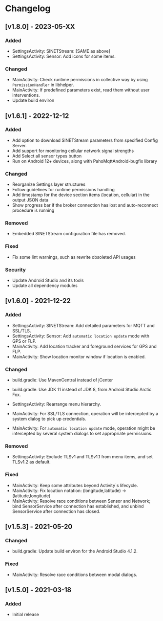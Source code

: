 # Changelog

<!---
https://keepachangelog.com/
### Added
### Changed
### Deprecated
### Removed
### Fixed
### Security
--->

## [v1.8.0] - 2023-05-XX

### Added

- SettingsActivity: SINETStream: [SAME as above]
- SettingsActivity: Sensor: Add icons for some items.

### Changed

- MainActivity: Check runtime permissions in collective way by using `PermissionHandler` in libhelper.
- MainActivity: If predefined parameters exist, read them without user interventions.
- Update build environ


## [v1.6.1] - 2022-12-12

### Added

- Add option to download SINETStream parameters from specified Config Server.
- Add support for monitoring cellular network signal strengths
- Add Select all sensor types button
- Run on Android 12+ devices, along with PahoMqttAndroid-bugfix library

### Changed

- Reorganize Settings layer structures
- Follow guidelines for runtime permissions handling
- Add timestamp for the device section items (location, cellular) in the output JSON data
- Show progress bar if the broker connection has lost and auto-reconnect procedure is running

### Removed

- Embedded SINETStream configuration file has removed.

### Fixed

- Fix some lint warnings, such as rewrite obsoleted API usages

### Security

- Update Android Studio and its tools
- Update all dependency modules


## [v1.6.0] - 2021-12-22

### Added

- SettingsActivity: SINETStream: Add detailed parameters for MQTT and SSL/TLS.
- SettingsActivity: Sensor: Add `automatic location update` mode with GPS or FLP.
- MainActivity: Add location tracker and foreground services for GPS and FLP.
- MainActivity: Show location monitor window if location is enabled.

### Changed

- build.gradle: Use MavenCentral instead of jCenter
- build.gradle: Use JDK 11 instead of JDK 8, from Android Studio Arctic Fox.

- SettingsActivity: Rearrange menu hierarchy.
- MainActivity: For SSL/TLS connection, operation will be intercepted by a system dialog to pick up credentials.
- MainActivity: For `automatic location update` mode, operation might be intercepted by several system dialogs to set appropriate permissions.

### Removed

- SettingsActivity: Exclude TLSv1 and TLSv1.1 from menu items, and set TLSv1.2 as default.

### Fixed

- MainActivity: Keep some attributes beyond Activity`s lifecycle.
- MainActivity: Fix location notation: (longitude,latitude) -> (latitude,longitude)
- MainActivity: Resolve race conditions between Sensor and Network; bind SensorService after connection has established, and unbind SensorService after connection has closed.


## [v1.5.3] - 2021-05-20

### Changed

- build.gradle: Update build environ for the Android Studio 4.1.2.

### Fixed

- MainActivity: Resolve race conditions between modal dialogs.


## [v1.5.0] - 2021-03-18

### Added

- Initial release
